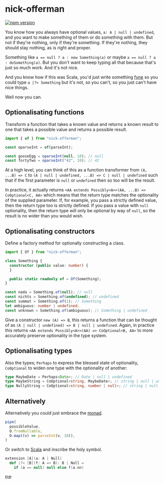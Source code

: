 # nick-offerman

[![npm version](https://badge.fury.io/js/nick-offerman.svg)](https://badge.fury.io/js/nick-offerman)

You know how you always have optional values, `a: A | null |
undefined`, and you want to make something of them or do something
with them. But not if they're nothing, only if they're something.
If they're nothing, they should stay nothing, as is right and
proper.

Something like `a == null ? a : new Something(a)` or maybe
`a == null ? a : doSomething(a)`. But you don't want to keep
typing all that because that's just so much work. And it's not nice.

And you know how if this was Scala, you'd just write something
[fyne](https://github.com/learningobjectsinc/scaloi)
so you could type `a |?> Something` but  it's not, so you can't,
so you just can't have nice things.

Well now you can.

## Optionalisating functions

Transform a function that takes a known value and returns
a known result to one that takes a possible value and returns a
possible result.

```typescript
import { of } from "nick-offerman";

const oparseInt = of(parseInt);

const gooseEgg = oparseInt(null, 10); // null
const fortyTwo = oparseInt("42", 10); // 42
```

At a high level, you can think of this as a function
transformer from `(A, ...B) => C` to
`(A | null | undefined, ...B) => C | null | undefined`
such that if the first parameter is `null` or `undefined`
then so too will be the result.

In practice, it actually returns
`<AA extends Possibly<A>>(AA, ...B) => CoOptional<C, AA>`
which means that the return type matches the optionality
of the supplied parameter. If, for example, you pass a strictly defined
value, then the return type too is strictly defined. If you pass a
value with `null` optionality, then the return type will
only be optional by way of `null`, so the result is no
wider than you would wish.

## Optionalisating constructors

Define a factory method for optionally constructing a class.

```typescript
import { Of } from "nick-offerman";

class Something {
  constructor (public value: number) {
  }

  public static readonly of = Of(Something);
}

const nada = Something.of(null); // null
const nichts = Something.of(undefined); // undefined
const summat = Something.of(1); // Something
let ambiguous: number | undefined;
const unknown = Something.of(ambiguous); // Something | undefined
```

Give a constructor `new (A) => B`, this returns a function that can be thought of as
`(A | null | undefined) => B | null | undefined`. Again, in
practice this returns `<AA extends Possibly<A>>(AA) => CoOptional<B, AA>`
to more accurately preserve optionality in the type system.

## Optionalisating types

Also the types; `Perhaps` to express the blessed state of optionality,
`CoOptional` to widen one type with the optionality of another:

```typescript
type MaybeDate = Perhaps<Date>; // Date | null | undefined
type MaybeString = CoOptional<string, MaybeDate>; // string | null | undefined
type NullyString = CoOptional<string, number | null>; // string | null
```

## Alternatively

Alternatively you could just embrace the [monad](https://github.com/gcanti/fp-ts).

```typescript
pipe(
  possibleValue,
  O.fromNullable,
  O.map((v) => parseInt(v, 10)),
)
```

Or switch to [Scala](https://dotty.epfl.ch/) and inscribe the holy symbol.

```scala
extension [A](a: A | Null)
  def |?> [B](f: A => B): B | Null =
    if (a == null) null else f(a.nn)
```

tldr